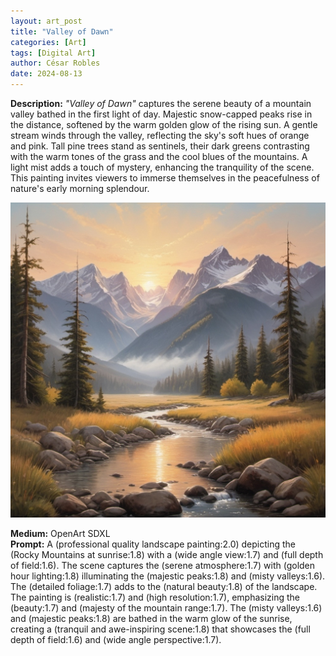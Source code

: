 ```yaml
---
layout: art_post
title: "Valley of Dawn"
categories: [Art]
tags: [Digital Art]
author: César Robles
date: 2024-08-13
---
```

**Description:** *"Valley of Dawn"* captures the serene beauty of a mountain valley bathed in the first light of day. Majestic snow-capped peaks rise in the distance, softened by the warm golden glow of the rising sun. A gentle stream winds through the valley, reflecting the sky's soft hues of orange and pink. Tall pine trees stand as sentinels, their dark greens contrasting with the warm tones of the grass and the cool blues of the mountains. A light mist adds a touch of mystery, enhancing the tranquility of the scene. This painting invites viewers to immerse themselves in the peacefulness of nature's early morning splendour.

![Valley of Dawn](/imag/digital_art/valley_of_dawn.jpg)

**Medium:** OpenArt SDXL\
**Prompt:** A (professional quality landscape painting:2.0) depicting the (Rocky Mountains at sunrise:1.8) with a (wide angle view:1.7) and (full depth of field:1.6). The scene captures the (serene atmosphere:1.7) with (golden hour lighting:1.8) illuminating the (majestic peaks:1.8) and (misty valleys:1.6). The (detailed foliage:1.7) adds to the (natural beauty:1.8) of the landscape. The painting is (realistic:1.7) and (high resolution:1.7), emphasizing the (beauty:1.7) and (majesty of the mountain range:1.7). The (misty valleys:1.6) and (majestic peaks:1.8) are bathed in the warm glow of the sunrise, creating a (tranquil and awe-inspiring scene:1.8) that showcases the (full depth of field:1.6) and (wide angle perspective:1.7).
